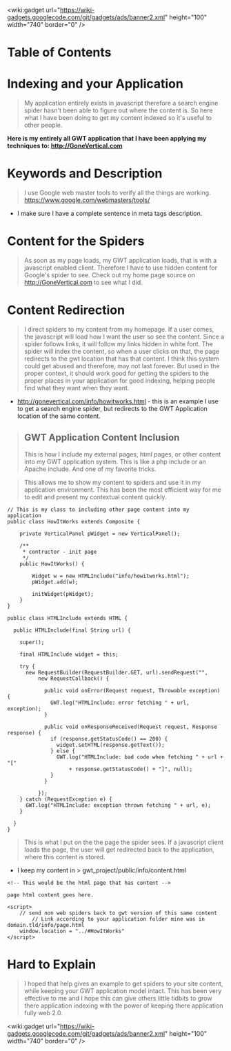 
&lt;wiki:gadget url="https://wiki-gadgets.googlecode.com/git/gadgets/ads/banner2.xml" height="100" width="740" border="0" /&gt;

# Table of Contents #


# Indexing and your Application #
> My application entirely exists in javascript therefore a search engine spider hasn't been able to figure out where the content is. So here what I have been doing to get my content indexed so it's useful to other people.

**Here is my entirely all GWT application that I have been applying my techniques to: http://GoneVertical.com**

# Keywords and Description #
> I use Google web master tools to verify all the things are working. https://www.google.com/webmasters/tools/
  * I make sure I have a complete sentence in meta tags description.

# Content for the Spiders #
> As soon as my page loads, my GWT application loads, that is with a javascript enabled client. Therefore I have to use hidden content for Google's spider to see. Check out my home page source on http://GoneVertical.com to see what I did.

# Content Redirection #
> I direct spiders to my content from my homepage. If a user comes, the javascript will load how I want the user so see the content. Since a spider follows links, it will follow my links hidden in white font. The spider will index the content, so when a user clicks on that, the page redirects to the gwt location that has that content. I think this system could get abused and therefore, may not last forever. But used in the proper context, it should work good for getting the spiders to the proper places in your application for good indexing, helping people find what they want when they want.

  * http://gonevertical.com/info/howitworks.html - this is an example I use to get a search engine spider, but redirects to the GWT Application location of the same content.

> ## GWT Application Content Inclusion ##
> This is how I include my external pages, html pages, or other content into my GWT application system. This is like a php include or an Apache include. And one of my favorite tricks.

> This allows me to show my content to spiders and use it in my application environment. This has been the most efficient way for me to edit and present my contextual content quickly.
```
// This is my class to including other page content into my application
public class HowItWorks extends Composite {

	private VerticalPanel pWidget = new VerticalPanel();
	
	/**
	 * contructor - init page
	 */
	public HowItWorks() {
	
		Widget w = new HTMLInclude("info/howitworks.html"); 
		pWidget.add(w);
		
		initWidget(pWidget);
	}
}

public class HTMLInclude extends HTML {

  public HTMLInclude(final String url) {

    super();

    final HTMLInclude widget = this;

    try {
      new RequestBuilder(RequestBuilder.GET, url).sendRequest("",
          new RequestCallback() {

            public void onError(Request request, Throwable exception) {
              GWT.log("HTMLInclude: error fetching " + url, exception);
            }

            public void onResponseReceived(Request request, Response response) {
              if (response.getStatusCode() == 200) {
                widget.setHTML(response.getText());
              } else {
                GWT.log("HTMLInclude: bad code when fetching " + url + "["
                    + response.getStatusCode() + "]", null);
              }
            }

          });
    } catch (RequestException e) {
      GWT.log("HTMLInclude: exception thrown fetching " + url, e);
    }

  }
}
```

> This is what I put on the the page the spider sees. If a javascript client loads the page, the user will get redirected back to the application, where this content is stored.
  * I keep my content in > gwt\_project/public/info/content.html
```
<!-- This would be the html page that has content -->

page html content goes here.

<script>
	// send non web spiders back to gwt version of this same content
        // Link according to your application folder mine was in domain.tld/info/page.html
	window.location = "../#HowItWorks"
</script>

```

# Hard to Explain #
> I hoped that help gives an example to get spiders to your site content, while keeping your GWT application model intact. This has been very effective to me and I hope this can give others little tidbits to grow there application indexing with the power of keeping there application fully web 2.0.

&lt;wiki:gadget url="https://wiki-gadgets.googlecode.com/git/gadgets/ads/banner2.xml" height="100" width="740" border="0" /&gt;
